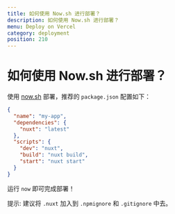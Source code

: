 ```yaml
---
title: 如何使用 Now.sh 进行部署？
description: 如何使用 Now.sh 进行部署？
menu: Deploy on Vercel
category: deployment
position: 210
---
```


# 如何使用 Now.sh 进行部署？

使用 [now.sh](https://zeit.co/now) 部署，推荐的 `package.json` 配置如下：

```json
{
  "name": "my-app",
  "dependencies": {
    "nuxt": "latest"
  },
  "scripts": {
    "dev": "nuxt",
    "build": "nuxt build",
    "start": "nuxt start"
  }
}
```

运行 `now` 即可完成部署！

提示: 建议将 `.nuxt` 加入到 `.npmignore` 和 `.gitignore` 中去。
